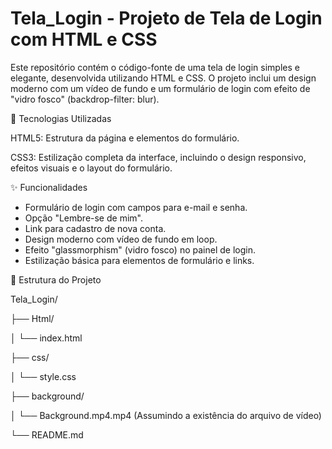 # Tela_Login - Projeto de Tela de Login com HTML e CSS

Este repositório contém o código-fonte de uma tela de login simples e elegante, desenvolvida utilizando HTML e CSS. O projeto inclui um design moderno com um vídeo de fundo e um formulário de login com efeito de "vidro fosco" (backdrop-filter: blur).

🚀 Tecnologias Utilizadas

HTML5: Estrutura da página e elementos do formulário.

CSS3: Estilização completa da interface, incluindo o design responsivo, efeitos visuais e o layout do formulário.

✨ Funcionalidades

* Formulário de login com campos para e-mail e senha.
* Opção "Lembre-se de mim".
* Link para cadastro de nova conta.
* Design moderno com vídeo de fundo em loop.
* Efeito "glassmorphism" (vidro fosco) no painel de login.
* Estilização básica para elementos de formulário e links.

📂 Estrutura do Projeto

Tela_Login/

├── Html/

│   └── index.html

├── css/

│   └── style.css

├── background/

│   └── Background.mp4.mp4  (Assumindo a existência do arquivo de vídeo)

└── README.md
